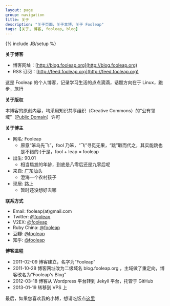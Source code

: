 ```yaml
---
layout: page
group: navigation
title: 关于
description: "关于页面，关于本博，关于 Fooleap"
tags: [关于, 博客, fooleap, blog]
---
```

{% include JB/setup %}

**关于博客**

* 博客网址：[http://blog.fooleap.org](http://blog.fooleap.org)
* RSS 订阅：[http://feed.fooleap.org](http://feed.fooleap.org)

这是 Fooleap 的个人博客，记录学习生活的点点滴滴，话题方向在于 Linux，跑步，旅行

**关于版权**

本博客的原创内容，均采用知识共享组织（Creative Commons）的“公有领域”（[Public Domain](http://creativecommons.org/about/pdm)）许可

**关于博主**

* 网名: Fooleap
  * 原意“笨鸟先飞”，fool 乃笨，“飞”寻觅无果，“跳”取而代之，其实能跳也是不错的:)于是，fool + leap = fooleap
* 出生: 90.01
  * 相当尴尬的年龄，到底是八零后还是九零后呢
* 来自: [广东汕头](http://zh.wikipedia.org/wiki/%E6%B1%95%E5%A4%B4%E5%B8%82)
  * 澄海一个农村孩子
* 现居: 路上
  * 暂时还没想好去哪

**联系方式**

* Email: fooleap(at)gmail.com
* Twitter: [@fooleap](http://twitter.com/fooleap)
* V2EX: [@fooleap](http://www.v2ex.com/member/fooleap)
* Ruby China: [@fooleap](http://ruby-china.org/fooleap)
* 豆瓣: [@fooleap](http://douban.com/people/fooleap)
* 知乎: [@fooleap](http://zhihu.com/people/fooleap)

**博客进程**

* 2011-02-09 博客建立，名字为“Fooleap”
* 2011-10-28 博客网址改为二级域名 blog.fooleap.org ，主域做了重定向，博客改名为“Fooleap&#039;s Blog”
* 2012-03-18 博客从 Wordpress 平台转到 Jekyll 平台，托管于 GitHub
* 2013-01-19 转移到 VPS 上

最后，如果您喜欢我的小博，想请吃饭点[这里](https://me.alipay.com/fooleap)
